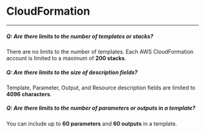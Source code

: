 # CloudFormation
---
##### Q: Are there limits to the number of templates or stacks?

There are no limits to the number of templates. Each AWS CloudFormation account is limited to a maximum of **200 stacks**.

#####  Q: Are there limits to the size of description fields?

Template, Parameter, Output, and Resource description fields are limited to **4096 characters**.

##### Q: Are there limits to the number of parameters or outputs in a template?

You can include up to **60 parameters** and **60 outputs** in a template.